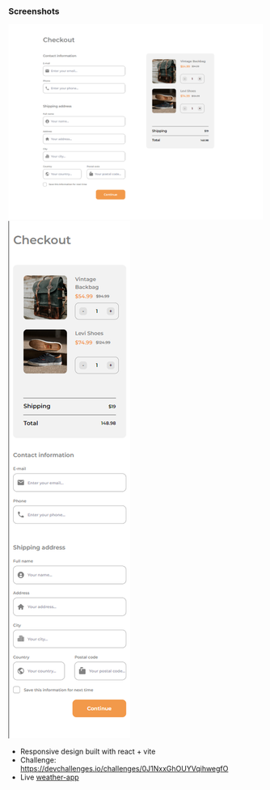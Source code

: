 ### Screenshots

![](public/desktop.png)
![](public/mobile.png)

- Responsive design built with react + vite
- Challenge: https://devchallenges.io/challenges/0J1NxxGhOUYVqihwegfO
- Live [weather-app](https://64cc68ced14456447af6212d--resplendent-duckanoo-a1e708.netlify.app/)

